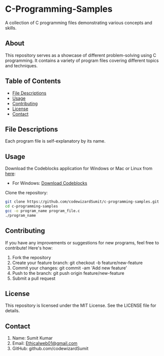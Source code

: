 # C-Programming-Samples

A collection of C programming files demonstrating various concepts and skills.

## About

This repository serves as a showcase of different problem-solving using C programming. It contains a variety of program files covering different topics and techniques.

## Table of Contents

- [File Descriptions](#file-descriptions)
- [Usage](#usage)
- [Contributing](#contributing)
- [License](#license)
- [Contact](#contact)

## File Descriptions

Each program file is self-explanatory by its name.

## Usage

Download the Codeblocks application for Windows or Mac or Linux from [here](https://www.codeblocks.org/downloads/binaries/):

- For Windows: [Download Codeblocks](https://sourceforge.net/projects/codeblocks/files/Binaries/20.03/Windows/codeblocks-20.03-setup.exe/download)

Clone the repository:
```bash
git clone https://github.com/codewizardSumit/c-programming-samples.git
cd c-programming-samples
gcc -o program_name program_file.c
./program_name
```

## Contributing
If you have any improvements or suggestions for new programs, feel free to contribute! Here's how:

1. Fork the repository
2. Create your feature branch: git checkout -b feature/new-feature
3. Commit your changes: git commit -am 'Add new feature'
4. Push to the branch: git push origin feature/new-feature
5. Submit a pull request

## License
This repository is licensed under the MIT License. See the LICENSE file for details.

## Contact
1. Name: Sumit Kumar
2. Email: Ethicalweb01@gmail.com
3. GitHub: github.com/codewizardSumit
